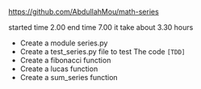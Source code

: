 https://github.com/AbdullahMou/math-series 

started time 2.00
end time 7.00
it take about 3.30 hours


- Create a module series.py
- Create a test_series.py file to test The code `[TDD]`
- Create a fibonacci function  
- Create a lucas  function 
- Create a sum_series  function 